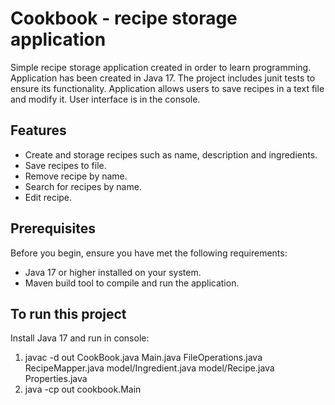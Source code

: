 # Cookbook - recipe storage application
Simple recipe storage application created in order to learn programming.
Application has been created in Java 17.
The project includes junit tests to ensure its functionality. 
Application allows users to save recipes in a text file and modify it. 
User interface is in the console.

## Features
- Create and storage recipes such as name, description and ingredients.
- Save recipes to file.
- Remove recipe by name.
- Search for recipes by name.
- Edit recipe.

## Prerequisites 
Before you begin, ensure you have met the following requirements:
- Java 17 or higher installed on your system.
- Maven build tool to compile and run the application.

## To run this project 
Install Java 17 and run in console:
1. javac -d out CookBook.java Main.java FileOperations.java RecipeMapper.java model/Ingredient.java model/Recipe.java Properties.java
1. java -cp out cookbook.Main
